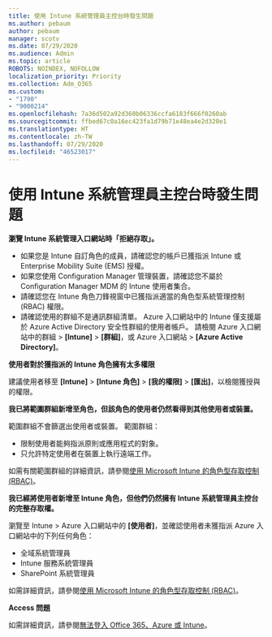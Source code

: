 ```yaml
---
title: 使用 Intune 系統管理員主控台時發生問題
ms.author: pebaum
author: pebaum
manager: scotv
ms.date: 07/29/2020
ms.audience: Admin
ms.topic: article
ROBOTS: NOINDEX, NOFOLLOW
localization_priority: Priority
ms.collection: Adm_O365
ms.custom:
- "1790"
- "9000214"
ms.openlocfilehash: 7a36d502a92d360b06336ccfa6183f666f0260ab
ms.sourcegitcommit: ffbed67c0a16ec423fa1d79b71e48ea4e2d320e1
ms.translationtype: HT
ms.contentlocale: zh-TW
ms.lasthandoff: 07/29/2020
ms.locfileid: "46523017"
---
```

# <a name="problems-using-the-intune-admin-console"></a>使用 Intune 系統管理員主控台時發生問題

**瀏覽 Intune 系統管理入口網站時「拒絕存取」。**

- 如果您是 Intune 自訂角色的成員，請確認您的帳戶已獲指派 Intune 或 Enterprise Mobility Suite (EMS) 授權。
- 如果您使用 Configuration Manager 管理裝置，請確認您不屬於 Configuration Manager MDM 的 Intune 使用者集合。
- 請確認您在 Intune 角色刀鋒視窗中已獲指派適當的角色型系統管理控制 (RBAC) 權限。
- 請確認使用的群組不是通訊群組清單。 Azure 入口網站中的 Intune 僅支援屬於 Azure Active Directory 安全性群組的使用者帳戶。 請檢閱 Azure 入口網站中的群組 > **[Intune]** > **[群組]**，或 Azure 入口網站 > **[Azure Active Directory]**。

**使用者對於獲指派的 Intune 角色擁有太多權限**

建議使用者移至 **[Intune]** > **[Intune 角色]** > **[我的權限]** > **[匯出]**，以檢閱獲授與的權限。

**我已將範圍群組新增至角色，但該角色的使用者仍然看得到其他使用者或裝置。**

範圍群組不會篩選出使用者或裝置。 範圍群組：

- 限制使用者能夠指派原則或應用程式的對象。
- 只允許特定使用者在裝置上執行遠端工作。

如需有關範圍群組的詳細資訊，請參閱[使用 Microsoft Intune 的角色型存取控制 (RBAC)](https://docs.microsoft.com/intune/role-based-access-control)。

**我已經將使用者新增至 Intune 角色，但他們仍然擁有 Intune 系統管理員主控台的完整存取權。**

瀏覽至 Intune > Azure 入口網站中的 **[使用者]**，並確認使用者未獲指派 Azure 入口網站中的下列任何角色：

- 全域系統管理員
- Intune 服務系統管理員
- SharePoint 系統管理員

如需詳細資訊，請參閱[使用 Microsoft Intune 的角色型存取控制 (RBAC)](https://docs.microsoft.com/intune/role-based-access-control)。

**Access 問題**

如需詳細資訊，請參閱[無法登入 Office 365、Azure 或 Intune](https://support.microsoft.com/help/2412085/you-can-t-sign-in-to-office-365-azure-or-intune)。